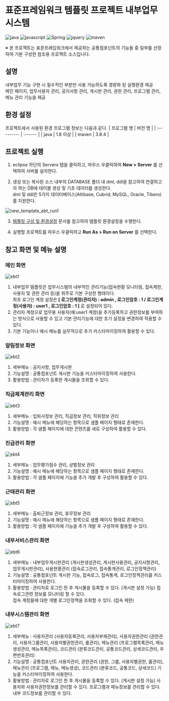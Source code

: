 # 표준프레임워크 템플릿 프로젝트 내부업무 시스템

![java](https://img.shields.io/badge/java-007396?style=for-the-badge&logo=JAVA&logoColor=white)
![javascript](https://img.shields.io/badge/javascript-F7DF1E?style=for-the-badge&logo=javascript&logoColor=black)
![Spring](https://img.shields.io/badge/Spring-F2F4F9?style=for-the-badge&logo=spring)
![jquery](https://img.shields.io/badge/jquery-0769AD?style=for-the-badge&logo=jquery&logoColor=white)
![maven](https://img.shields.io/badge/Maven-C71A36?style=for-the-badge&logo=apache-maven&logoColor=white)

※ 본 프로젝트는 표준프레임워크에서 제공하는 공통컴포넌트의 기능들 중 일부를 선정하여 기본 구성한 참조용 프로젝트 소스입니다.  

## 설명

내부업무 기능 구현 시 필수적인 부분만 사용 가능하도록 경량화 된 실행환경 제공  
메인 페이지, 업무사용자 관리, 공지사항 관리, 게시판 관리, 권한 관리, 프로그램 관리, 메뉴 관리 기능을 제공

## 환경 설정

프로젝트에서 사용된 환경 프로그램 정보는 다음과 같다.
| 프로그램 명 | 버전 명 |
| :--------- | :------ |
| java | 1.8 이상 |
| maven | 3.8.4 |

## 프로젝트 실행

1. eclipse 하단의 Servers 탭을 클릭하고, 마우스 우클릭하여 **New > Server** 를 선택하여 서버를 설치한다.

2. 생성 또는 복사된 소스 내부의 DATABASE 폴더 내 dml, ddl을 참고하여 연결하고자 하는 DB에 테이블 생성 및 기초 데이터를 생성한다.  
   dml 및 ddl은 5가지 데이터베이스(Altibase, Cubrid, MySQL, Oracle, Tibero)를 지원한다.

![new_template_ebt_run1](https://user-images.githubusercontent.com/30619379/228145073-4580e06f-9ef7-4b04-8f3f-7fee6a0a43af.jpg)

3. [템플릿 구성 및 환경설정](https://www.egovframe.go.kr/wiki/doku.php?id=egovframework:let4:configration) 문서를 참고하여 템플릿 환경설정을 수행한다.

4. 실행할 프로젝트를 마우스 우클릭하고 **Run As > Run on Server** 를 선택한다.

## 참고 화면 및 메뉴 설명

### 메인 화면

![ebt1](https://user-images.githubusercontent.com/30619379/228750295-b2de6bcc-5b61-434c-adc8-ba61b409aeb4.jpg)

1. 내부업무 템플릿은 업무시스템의 내부적인 관리기능(접속현황 모니터링, 접속제한, 사용자 및 권한 관리 등)을 위주로 기본 구성한 형태이다.  
최초 로그인 계정 설정은 __[ 로그인계정(관리자) : admin , 로그인암호 : 1 / 로그인계정(사용자) : user1 , 로그인암호 : 1 ]__ 로 설정되어 있다.
2. 관리자 계정으로 업무용 사용자(예:user1 계정)을 추가등록하고 권한정보를 부여하는 방식으로 사용할 수 있고 기본 관리기능에 대한 초기 설정을 변경하여 적용할 수 있다.
3. 기본 기능이나 예시 메뉴를 실무적으로 추가 커스터마이징하여 활용할 수 있다.

### 알림정보 화면

![ebt2](https://user-images.githubusercontent.com/30619379/228750762-dd6c1889-dbb5-4a56-ba25-e4135495e4ac.jpg)

1. 세부메뉴 : 공지사항, 업무게시판
2. 기능설명 : 공통컴포넌트 게시판 기능을 커스터마이징하여 사용한다.
3. 활용방법 : 관리자가 등록한 게시물을 조회할 수 있다.

### 직급체계관리 화면

![ebt3](https://user-images.githubusercontent.com/30619379/228750910-f45960ff-be58-46dd-b14c-e248205118c7.jpg)

1. 세부메뉴 : 입퇴사정보 관리, 직급정보 관리, 직위정보 관리
2. 기능설명 : 예시 메뉴에 해당하는 항목으로 샘플 페이지 형태로 존재한다.
3. 활용방법 : 각 샘플 페이지에 대한 콘텐츠를 새로 구성하여 활용할 수 있다.

### 진급관리 화면

![ebt4](https://user-images.githubusercontent.com/30619379/228751055-2496a77f-b973-4923-906d-54e5c4a069fa.jpg)

1. 세부메뉴 : 업무평가점수 관리, 상벌정보 관리
2. 기능설명 : 예시 메뉴에 해당하는 항목으로 샘플 페이지 형태로 존재한다.
3. 활용방법 : 각 샘플 페이지에 기능을 추가 개발 후 구성하여 활용할 수 있다.

### 근태관리 화면

![ebt5](https://user-images.githubusercontent.com/30619379/228751172-178f3d56-3e5e-46a9-b29b-b212306a2420.jpg)

1. 세부메뉴 : 출퇴근정보 관리, 휴무정보 관리
2. 기능설명 : 예시 메뉴에 해당하는 항목으로 샘플 페이지 형태로 존재한다.
3. 활용방법 : 각 샘플 페이지에 기능을 추가 개발 후 구성하여 활용할 수 있다.

### 내부서비스관리 화면

![ebt6](https://user-images.githubusercontent.com/30619379/228751287-05752fef-ea10-4370-8cbc-0f3c472429b3.jpg)

1. 세부메뉴 : 내부업무게시판관리 (게시판생성관리, 게시판사용관리, 공지사항관리, 업무게시판관리), 사용현황관리 (접속로그관리, 접속통계관리, 로그인정책관리)
2. 기능설명 : 공통컴포넌트 게시판 기능, 접속로그, 접속통계, 로그인정책관리를 커스터마이징하여 사용한다.
3. 활용방법 : 관리자로 로그인 한 후 게시물을 등록할 수 있다. (게시판 설정 가능) 접속로그관련 정보를 모니터링 할 수 있다.  
접속 계정들에 대한 개별 로그인정책을 조회할 수 있다. (접속 제한)

### 내부시스템관리 화면

![ebt7](https://user-images.githubusercontent.com/30619379/228751417-57d136f4-d01e-4def-9f4e-e828c80cb7c0.jpg)

1. 세부메뉴 : 사용자관리 (사용자등록관리, 사용자부재관리), 사용자권한관리 (권한관리, 사용자그룹관리, 사용자별권한관리, 롤관리), 메뉴관리 (프로그램목록관리, 메뉴생성관리, 메뉴목록관리), 코드관리 (분류코드관리, 공통코드관리, 상세코드관리, 우편번호관리)
2. 기능설명 : 공통컴포넌트 사용자관리, 권한관리 (권한, 그룹, 사용자별권한, 롤관리), 메뉴관리 (프로그램, 메뉴, 메뉴생성), 코드관리 (분류코드, 공통코드, 상세코드) 기능을 커스터마이징하여 사용한다.
3. 활용방법 : 관리자로 로그인 한 후 게시물을 등록할 수 있다. (게시판 설정 가능) 사용자와 사용자권한정보를 관리할 수 있다. 프로그램과 메뉴정보를 관리할 수 있다. 내부 코드정보를 관리할 수 있다.

